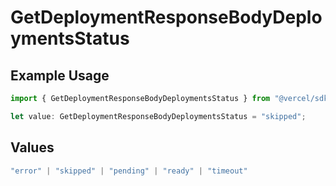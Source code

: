 # GetDeploymentResponseBodyDeploymentsStatus

## Example Usage

```typescript
import { GetDeploymentResponseBodyDeploymentsStatus } from "@vercel/sdk/models/operations/getdeployment.js";

let value: GetDeploymentResponseBodyDeploymentsStatus = "skipped";
```

## Values

```typescript
"error" | "skipped" | "pending" | "ready" | "timeout"
```
